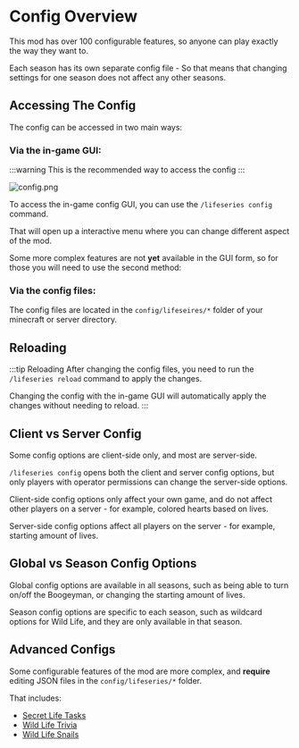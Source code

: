 # Config Overview

This mod has over 100 configurable features, so anyone can play exactly the way they want to.

Each season has its own separate config file - So that means that changing settings for one season does not affect any other seasons.

## Accessing The Config

The config can be accessed in two main ways:

### Via the in-game GUI:
:::warning This is the recommended way to access the config
:::

![config.png](/config.png)

To access the in-game config GUI, you can use the `/lifeseries config` command.

That will open up a interactive menu where you can change different aspect of the mod.

Some more complex features are not **yet** available in the GUI form, so for those you will need to use the second method:

### Via the config files:

The config files are located in the `config/lifeseires/*` folder of your minecraft or server directory.

## Reloading
:::tip Reloading
After changing the config files, you need to run the `/lifeseries reload` command to apply the changes.

Changing the config with the in-game GUI will automatically apply the changes without needing to reload.
:::

## Client vs Server Config

Some config options are client-side only, and most are server-side.

`/lifeseries config` opens both the client and server config options, but only players with operator permissions can change the server-side options.

Client-side config options only affect your own game, and do not affect other players on a server - for example, colored hearts based on lives.

Server-side config options affect all players on the server - for example, starting amount of lives.

## Global vs Season Config Options

Global config options are available in all seasons, such as being able to turn on/off the Boogeyman, or changing the starting amount of lives.

Season config options are specific to each season, such as wildcard options for Wild Life, and they are only available in that season.

## Advanced Configs
Some configurable features of the mod are more complex, and **require** editing JSON files in the `config/lifeseries/*` folder.

That includes:
- [Secret Life Tasks](/config/secret-life-tasks)
- [Wild Life Trivia](/config/wild-life-trivia)
- [Wild Life Snails](/config/wild-life-snails)
